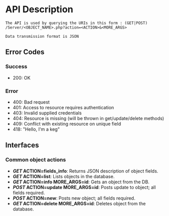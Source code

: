 # API Description

	The API is used by querying the URIs in this form : (GET|POST) /Server/<OBJECT_NAME>.php?action=<ACTION>&<MORE_ARGS>

	Data transmission format is JSON

## Error Codes

### Success
- 200: OK

### Error
- 400: Bad request
- 401: Access to resource requires authentication
- 403: Invalid supplied credentials
- 404: Resource is missing (will be thrown in get/update/delete methods)
- 409: Conflict with existing resource on unique field
- 418: "Hello, I'm a keg"

## Interfaces

### Common object actions

- **_GET_	ACTION=fields_info**: Returns JSON description of object fields.
- **_GET_	ACTION=list**: Lists objects in the database.
- **_GET_	ACTION=info MORE_ARGS=id**: Gets an object from the DB.
- **_POST_	ACTION=update MORE_ARGS=id**: Posts update to object; all fields required.
- **_POST_	ACTION=new**: Posts new object; all fields required.
- **_GET_	ACTION=delete MORE_ARGS=id**: Deletes object from the database.
